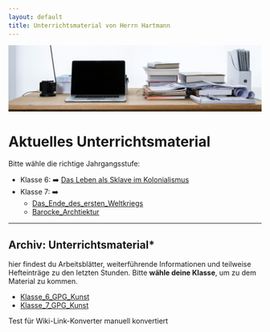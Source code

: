 ```yaml
---
layout: default
title: Unterrichtsmaterial von Herrn Hartmann
---
```

![freddie-marriage-vSchPA-YA_A-unsplash](freddie-marriage-vSchPA-YA_A-unsplash.jpg)

# Aktuelles Unterrichtsmaterial

Bitte wähle die richtige Jahrgangsstufe:

- Klasse 6: ➡️ [Das Leben als Sklave im Kolonialismus](Das_Leben_als_Sklave.md)
- Klasse 7: ➡️ 
	- [Das_Ende_des_ersten_Weltkriegs](GPG_7/Arbeitsblätter_GPG_7/Das_Ende_des_ersten_Weltkriegs)
	- [Barocke_Archtiektur](Kunst_7/Barocke_Archtiektur)

 
---
## Archiv: Unterrichtsmaterial*

hier findest du Arbeitsblätter, weiterführende Informationen und teilweise Hefteinträge zu den letzten Stunden. Bitte **wähle deine Klasse**, um zu dem Material zu kommen.

- [Klasse_6_GPG_Kunst](Klasse_6_GPG_Kunst)
- [Klasse_7_GPG_Kunst](Klasse_7_GPG_Kunst)


 Test für Wiki-Link-Konverter manuell konvertiert

